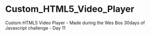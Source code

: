 # Custom_HTML5_Video_Player
Custom HTML5 Video Player - Made during the Wes Bos 30days of Javascript challenge - Day 11
